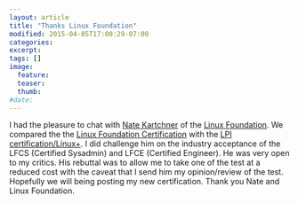 ```yaml
---
layout: article
title: "Thanks Linux Foundation"
modified: 2015-04-05T17:00:29-07:00
categories: 
excerpt:
tags: []
image:
  feature:
  teaser:
  thumb:
#date:
---
```

I had the pleasure to chat with [Nate Kartchner](https://www.linkedin.com/in/natekartchner) of the [Linux Foundation](http://www.linuxfoundation.org/). We compared the the [Linux Foundation Certification](http://training.linuxfoundation.org/certification) with the [LPI certification/Linux+](https://www.lpi.org/). I did challenge him on the industry acceptance of the LFCS (Certified Sysadmin) and LFCE (Certified Engineer). He was very open to my critics. His rebuttal was to allow me to take one of the test at a reduced cost with the caveat that I send him my opinion/review of the test. Hopefully we will being posting my new certification. Thank you Nate and Linux Foundation.
